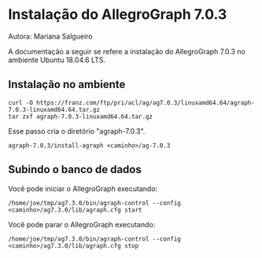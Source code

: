 # Instalação do AllegroGraph 7.0.3

Autora: Mariana Salgueiro

A documentação a seguir se refere a instalação do AllegroGraph 7.0.3 no ambiente Ubuntu 18.04.6 LTS.

## Instalação no ambiente

```
curl -O https://franz.com/ftp/pri/acl/ag/ag7.0.3/linuxamd64.64/agraph-7.0.3-linuxamd64.64.tar.gz
tar zxf agraph-7.0.3-linuxamd64.64.tar.gz 
```

Esse passo cria o diretório "agraph-7.0.3".

```
agraph-7.0.3/install-agraph <caminho>/ag-7.0.3
```

## Subindo o banco de dados
Você pode iniciar o AllegroGraph executando:
```
/home/joe/tmp/ag7.3.0/bin/agraph-control --config <caminho>/ag7.3.0/lib/agraph.cfg start  
```

Você pode parar o AllegroGraph executando:  
```
/home/joe/tmp/ag7.3.0/bin/agraph-control --config <caminho>/ag7.3.0/lib/agraph.cfg stop
```